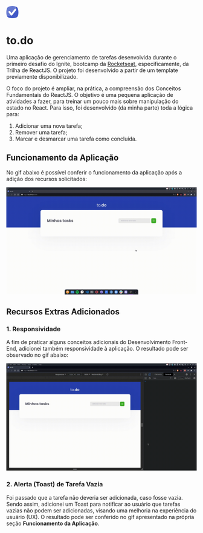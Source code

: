 ![to.do](public/favicon.png)
# to.do

Uma aplicação de gerenciamento de tarefas desenvolvida durante o primeiro desafio do Ignite, bootcamp da [Rocketseat](https://rocketseat.com.br/), especificamente, da Trilha de ReactJS. O projeto foi desenvolvido a partir de um template previamente disponibilizado.

O foco do projeto é ampliar, na prática, a compreensão dos Conceitos Fundamentais do ReactJS. O objetivo é uma pequena aplicação de atividades a fazer, para treinar um pouco mais sobre manipulação do estado no React. Para isso, foi desenvolvido (da minha parte) toda a lógica para:

1. Adicionar uma nova tarefa;
2. Remover uma tarefa;
3. Marcar e desmarcar uma tarefa como concluída.

## Funcionamento da Aplicação

No gif abaixo é possível conferir o funcionamento da aplicação após a adição dos recursos solicitados:

![Gif do Funcionamento da Aplicação](public/to-do.gif)

## Recursos Extras Adicionados

### 1. Responsividade

A fim de praticar alguns conceitos adicionais do Desenvolvimento Front-End, adicionei também responsividade à aplicação. O resultado pode ser observado no gif abaixo:

![Gif motrando responsividade](public/to-do-responsive.gif)

### 2. Alerta (Toast) de Tarefa Vazia

Foi passado que a tarefa não deveria ser adicionada, caso fosse vazia. Sendo assim, adicionei um Toast para notificar ao usuário que tarefas vazias não podem ser adicionadas, visando uma melhoria na experiência do usuário (UX). O resultado pode ser conferido no gif apresentado na própria seção **Funcionamento da Aplicação**.
